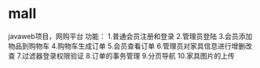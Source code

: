 # mall
javaweb项目，网购平台
功能：
1.普通会员注册和登录
2.管理员登陆
3.会员添加物品到购物车
4.购物车生成订单
5.会员查看订单
6.管理员对家具信息进行增删改查
7.过滤器登录权限验证
8.订单的事务管理
9.分页导航
10.家具图片的上传
